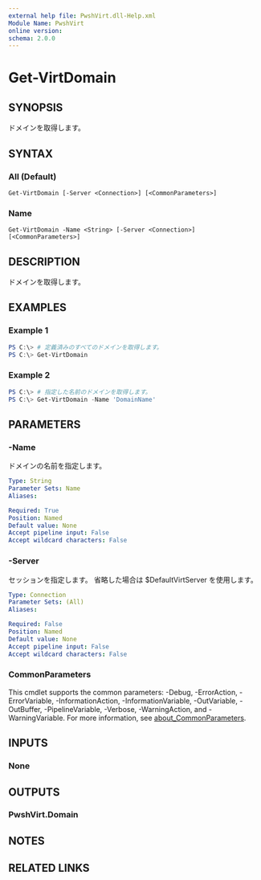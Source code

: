 ```yaml
---
external help file: PwshVirt.dll-Help.xml
Module Name: PwshVirt
online version:
schema: 2.0.0
---
```


# Get-VirtDomain

## SYNOPSIS
ドメインを取得します。

## SYNTAX

### All (Default)
```
Get-VirtDomain [-Server <Connection>] [<CommonParameters>]
```

### Name
```
Get-VirtDomain -Name <String> [-Server <Connection>] [<CommonParameters>]
```

## DESCRIPTION
ドメインを取得します。

## EXAMPLES

### Example 1
```powershell
PS C:\> # 定義済みのすべてのドメインを取得します。
PS C:\> Get-VirtDomain
```

### Example 2
```powershell
PS C:\> # 指定した名前のドメインを取得します。
PS C:\> Get-VirtDomain -Name 'DomainName'
```

## PARAMETERS

### -Name
ドメインの名前を指定します。

```yaml
Type: String
Parameter Sets: Name
Aliases:

Required: True
Position: Named
Default value: None
Accept pipeline input: False
Accept wildcard characters: False
```

### -Server
セッションを指定します。
省略した場合は $DefaultVirtServer を使用します。

```yaml
Type: Connection
Parameter Sets: (All)
Aliases:

Required: False
Position: Named
Default value: None
Accept pipeline input: False
Accept wildcard characters: False
```

### CommonParameters
This cmdlet supports the common parameters: -Debug, -ErrorAction, -ErrorVariable, -InformationAction, -InformationVariable, -OutVariable, -OutBuffer, -PipelineVariable, -Verbose, -WarningAction, and -WarningVariable. For more information, see [about_CommonParameters](http://go.microsoft.com/fwlink/?LinkID=113216).

## INPUTS

### None
## OUTPUTS

### PwshVirt.Domain
## NOTES

## RELATED LINKS
